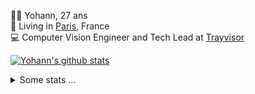 <p>
  👨🏻 <bold>Yohann</bold>, 27 ans<br/>
  💼 Living in <a href="https://www.google.com/maps?q=paris">Paris</a>, France<br/>
  💻 Computer Vision Engineer and Tech Lead at <a href="https://trayvisor.com/">Trayvisor</a><br/>
</p>

<a href="https://github.com/anuraghazra/github-readme-stats"><img align="center" src="https://github-readme-stats-go94hl40s-yohann84l.vercel.app//api?username=yohann84L&show_icons=true&include_all_commits=true" alt="Yohann's github stats" /> </a>


<details>
  <summary>Some stats ...</summary><br/>
  

<!--START_SECTION:waka-->
![Code Time](http://img.shields.io/badge/Code%20Time-1%2C118%20hrs%2052%20mins-blue)

![Profile Views](http://img.shields.io/badge/Profile%20Views-0-blue)

**🐱 My GitHub Data** 

> 📦 440.7 kB Used in GitHub's Storage 
 > 
> 🏆 256 Contributions in the Year 2024
 > 
> 🚫 Not Opted to Hire
 > 
> 📜 25 Public Repositories 
 > 
> 🔑 21 Private Repositories 
 > 
**I'm an Early 🐤** 

```text
🌞 Morning                14103 commits       ████████░░░░░░░░░░░░░░░░░   31.36 % 
🌆 Daytime                25480 commits       ██████████████░░░░░░░░░░░   56.65 % 
🌃 Evening                5255 commits        ███░░░░░░░░░░░░░░░░░░░░░░   11.68 % 
🌙 Night                  139 commits         ░░░░░░░░░░░░░░░░░░░░░░░░░   00.31 % 
```
📅 **I'm Most Productive on Wednesday** 

```text
Monday                   8222 commits        █████░░░░░░░░░░░░░░░░░░░░   18.28 % 
Tuesday                  8313 commits        █████░░░░░░░░░░░░░░░░░░░░   18.48 % 
Wednesday                10129 commits       ██████░░░░░░░░░░░░░░░░░░░   22.52 % 
Thursday                 9185 commits        █████░░░░░░░░░░░░░░░░░░░░   20.42 % 
Friday                   8411 commits        █████░░░░░░░░░░░░░░░░░░░░   18.70 % 
Saturday                 259 commits         ░░░░░░░░░░░░░░░░░░░░░░░░░   00.58 % 
Sunday                   458 commits         ░░░░░░░░░░░░░░░░░░░░░░░░░   01.02 % 
```


📊 **This Week I Spent My Time On** 

```text
🕑︎ Time Zone: Europe/Paris

💬 Programming Languages: 
Python                   15 hrs 36 mins      █████████████░░░░░░░░░░░░   52.37 % 
JavaScript               5 hrs 12 mins       ████░░░░░░░░░░░░░░░░░░░░░   17.50 % 
TypeScript               4 hrs 45 mins       ████░░░░░░░░░░░░░░░░░░░░░   15.99 % 
Bash                     1 hr 9 mins         █░░░░░░░░░░░░░░░░░░░░░░░░   03.87 % 
SQL                      47 mins             █░░░░░░░░░░░░░░░░░░░░░░░░   02.65 % 

🔥 Editors: 
PyCharm                  18 hrs 44 mins      ████████████████░░░░░░░░░   62.90 % 
WebStorm                 10 hrs 34 mins      █████████░░░░░░░░░░░░░░░░   35.50 % 
VS Code                  28 mins             ░░░░░░░░░░░░░░░░░░░░░░░░░   01.59 % 

💻 Operating System: 
Mac                      29 hrs 47 mins      █████████████████████████   100.00 % 
```

**I Mostly Code in Python** 

```text
Python                   25 repos            ██████████████░░░░░░░░░░░   54.35 % 
Jupyter Notebook         5 repos             ███░░░░░░░░░░░░░░░░░░░░░░   10.87 % 
JavaScript               3 repos             ██░░░░░░░░░░░░░░░░░░░░░░░   06.52 % 
HTML                     2 repos             █░░░░░░░░░░░░░░░░░░░░░░░░   04.35 % 
Shell                    1 repo              █░░░░░░░░░░░░░░░░░░░░░░░░   02.17 % 
```




 Last Updated on 03/03/2024 00:29:33 UTC
<!--END_SECTION:waka-->
